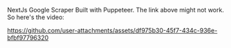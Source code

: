 NextJs Google Scraper Built with Puppeteer. The link above might not work. So here's the video:

https://github.com/user-attachments/assets/df975b30-45f7-434c-936e-bfbf97796320

